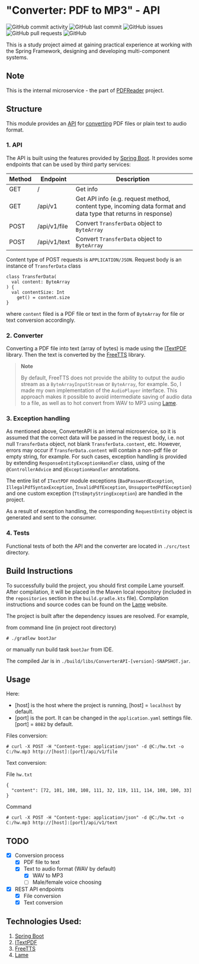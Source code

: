# "Converter: PDF to MP3" - API

![GitHub commit activity](https://img.shields.io/github/commit-activity/m/he1ex-tG/ConverterAPI?logo=GitHub) ![GitHub last commit](https://img.shields.io/github/last-commit/he1ex-tG/ConverterAPI?logo=GitHub) ![GitHub issues](https://img.shields.io/github/issues/he1ex-tG/ConverterAPI?logo=GitHub) ![GitHub pull requests](https://img.shields.io/github/issues-pr/he1ex-tG/ConverterAPI?logo=GitHub) ![GitHub](https://img.shields.io/github/license/he1ex-tg/converterapi?logo=GitHub)

This is a study project aimed at gaining practical experience at
working with the Spring Framework, designing and developing multi-component
systems.

## Note

This is the internal microservice - the part of 
[PDFReader](https://github.com/he1ex-tG/PDFReader) project.

## Structure

This module provides an [API](#1-api) for [converting](#2-converter) PDF files 
or plain text to audio format.

### 1. API

The API is built using the features provided by 
[Spring Boot](https://spring.io/projects/spring-boot). It provides some 
endpoints that can be used by third party services:

| __Method__ | __Endpoint__ | __Description__                                                                                               |
|------------|--------------|---------------------------------------------------------------------------------------------------------------|
| GET        | /            | Get info                                                                                                      |
| GET        | /api/v1      | Get API info (e.g. request method, content type, incoming data format and data type that returns in response) |
| POST       | /api/v1/file | Convert `TransferData` object to `ByteArray`                                                                  |
| POST       | /api/v1/text | Convert `TransferData` object to `ByteArray`                                                                  |

Content type of POST requests is `APPLICATION/JSON`. Request body is an instance of
`TransferData` class

    class TransferData(
      val content: ByteArray
    ) {
      val contentSize: Int
        get() = content.size
    }

where `content` filed is a PDF file or text in the form of `ByteArray` for file or text 
conversion accordingly.

### 2. Converter

Converting a PDF file into text (array of bytes) is made using the
[ITextPDF](https://itextpdf.com/) library. Then the text is converted by 
the [FreeTTS](https://freetts.sourceforge.io/) library.

> __Note__ 
> 
> By default, FreeTTS does not provide the ability to
> output the audio stream as a `ByteArrayInputStream` or `ByteArray`, for example.
> So, I made my own implementation of the `AudioPlayer` interface.
> This approach makes it possible to avoid intermediate saving of
> audio data to a file, as well as to hot convert from WAV to MP3 using
> [Lame](https://lame.sourceforge.io/).

### 3. Exception handling

As mentioned above, ConverterAPI is an internal microservice, so it is assumed that the 
correct data will be passed in the request body, i.e. not null `TransferData` object, 
not blank `TransferData.content`, etc. However, errors may occur if `TransferData.content` 
will contain a non-pdf file or empty string, for example. For such cases, exception handling 
is provided by extending `ResponseEntityExceptionHandler` class, using of the 
`@ControllerAdvice` and `@ExceptionHandler` annotations.

The entire list of `ITextPDF` module exceptions (`BadPasswordException`, 
`IllegalPdfSyntaxException`, `InvalidPdfException`, `UnsupportedPdfException`) and one
custom exception (`TtsEmptyStringException`) are handled in the project.

As a result of exception handling, the corresponding `RequestEntity` object is generated 
and sent to the consumer.

### 4. Tests

Functional tests of both the API and the converter are located in `./src/test` 
directory.

## Build Instructions

To successfully build the project, you should first compile Lame yourself. After 
compilation, it will be placed in the Maven local repository (included in the 
`repositories` section in the `build.gradle.kts` file). Compilation instructions 
and source codes can be found on the [Lame](https://lame.sourceforge.io/) website.

The project is built after the dependency issues are resolved. For example,

from command line (in project root directory)

    # ./gradlew bootJar

or manually run build task `bootJar` from IDE. 

The compiled Jar is in `./build/libs/ConverterAPI-[version]-SNAPSHOT.jar`.

## Usage

Here:
- [host] is the host where the project is running, [host] = `localhost` by 
default.
- [port] is the port. It can be changed in the `application.yaml` settings 
file. [port] = `8082` by default.

Files conversion:



    # curl -X POST -H "Content-type: application/json" -d @C:/hw.txt -o C:/hw.mp3 http://[host]:[port]/api/v1/file

Text conversion:

File `hw.txt`

    {
      "content": [72, 101, 108, 108, 111, 32, 119, 111, 114, 108, 100, 33]
    }

Command

    # curl -X POST -H "Content-type: application/json" -d @C:/hw.txt -o C:/hw.mp3 http://[host]:[port]/api/v1/text

## TODO

- [x] Conversion process
  - [x] PDF file to text
  - [x] Text to audio format (WAV by default)
    - [x] WAV to MP3
    - [ ] Male/female voice choosing
- [x] REST API endpoints
  - [x] File conversion
  - [x] Text conversion

## Technologies Used:

1. [Spring Boot](https://spring.io/projects/spring-boot)
2. [ITextPDF](https://itextpdf.com/)
3. [FreeTTS](https://freetts.sourceforge.io/)
4. [Lame](https://lame.sourceforge.io/)
